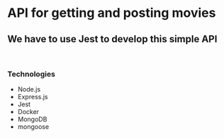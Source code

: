 # API for getting and posting movies

## We have to use Jest to develop this simple API

<br/>

### Technologies

- Node.js
- Express.js
- Jest
- Docker
- MongoDB
- mongoose
